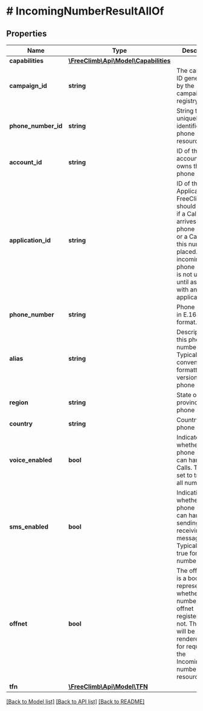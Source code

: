 # # IncomingNumberResultAllOf

## Properties

Name | Type | Description | Notes
------------ | ------------- | ------------- | -------------
**capabilities** | [**\FreeClimb\Api\Model\Capabilities**](Capabilities.md) |  | [optional]
**campaign_id** | **string** | The campaign ID generated by the campaign registry | [optional]
**phone_number_id** | **string** | String that uniquely identifies this phone number resource. | [optional]
**account_id** | **string** | ID of the account that owns this phone number. | [optional]
**application_id** | **string** | ID of the Application that FreeClimb should contact if a Call or SMS arrives for this phone number or a Call from this number is placed. An incoming phone number is not useful until associated with an applicationId. | [optional]
**phone_number** | **string** | Phone number in E.164 format. | [optional]
**alias** | **string** | Description for this phone number. Typically the conventionally-formatted version of the phone number. | [optional]
**region** | **string** | State or province of this phone number. | [optional]
**country** | **string** | Country of this phone number. | [optional]
**voice_enabled** | **bool** | Indicates whether the phone number can handle Calls. Typically set to true for all numbers. | [optional]
**sms_enabled** | **bool** | Indication of whether the phone number can handle sending and receiving SMS messages. Typically set to true for all numbers. | [optional]
**offnet** | **bool** | The offnet field is a boolean representing whether the number is offnet registered or not. This field will be rendered only for requests to the IncomingPhone number resource. | [optional]
**tfn** | [**\FreeClimb\Api\Model\TFN**](TFN.md) |  | [optional]

[[Back to Model list]](../../README.md#models) [[Back to API list]](../../README.md#endpoints) [[Back to README]](../../README.md)
